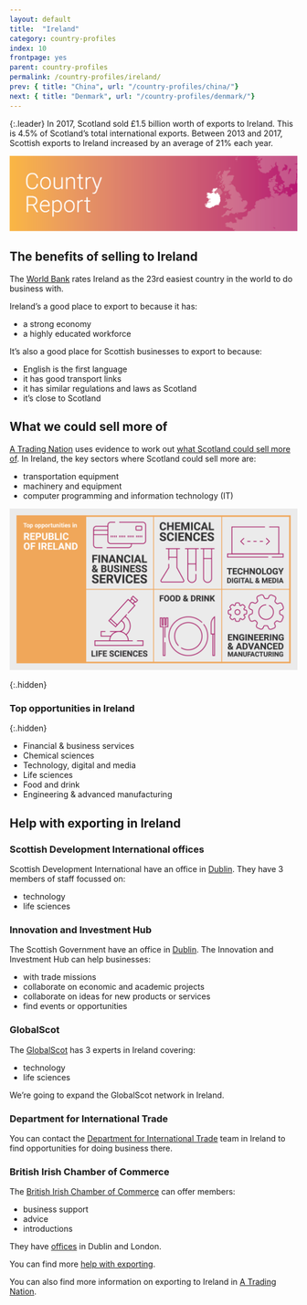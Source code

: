 ```yaml
---
layout: default
title:  "Ireland"
category: country-profiles
index: 10
frontpage: yes
parent: country-profiles
permalink: /country-profiles/ireland/
prev: { title: "China", url: "/country-profiles/china/"}
next: { title: "Denmark", url: "/country-profiles/denmark/"}
---
```


{:.leader}
In 2017, Scotland sold £1.5 billion worth of exports to Ireland. This is 4.5% of Scotland’s total international exports. Between 2013 and 2017, Scottish exports to Ireland increased by an average of 21% each year.

![An image of Ireland outlined on a map](/assets/images/country_maps/10-Irish-Republic.png)

## The benefits of selling to Ireland
The [World Bank](http://www.doingbusiness.org/en/rankings) rates Ireland as the 23rd easiest country in the world to do business with.

Ireland’s a good place to export to because it has:

* a strong economy
* a highly educated workforce

It’s also a good place for Scottish businesses to export to because:

* English is the first language
* it has good transport links
* it has similar regulations and laws as Scotland
* it’s close to Scotland

## What we could sell more of
[A Trading Nation](https://www.gov.scot/publications/scotland-a-trading-nation/) uses evidence to work out [what Scotland could sell more of](https://tradingnation.mygov.scot/what-we-could-sell-more-of/).
In Ireland, the key sectors where Scotland could sell more are:

* transportation equipment
* machinery and equipment
* computer programming and information technology (IT)

![An infographic of top opportunities in Ireland](/assets/images/country_infographics/10-Ireland-top-opportunities.png)

{:.hidden}
### Top opportunities in Ireland

{:.hidden}
* Financial & business services
* Chemical sciences
* Technology, digital and media
* Life sciences
* Food and drink
* Engineering & advanced manufacturing

## Help with exporting in Ireland

### Scottish Development International offices

Scottish Development International have an office in [Dublin](https://www.sdi.co.uk/about-sdi/global-offices/europe-middle-east-and-africa/ireland-dublin). They have 3 members of staff focussed on:

* technology
* life sciences

### Innovation and Investment Hub

The Scottish Government have an office in [Dublin](https://www.gov.scot/policies/europe/innovation-and-investment-hubs/#Dublin). The Innovation and Investment Hub can help businesses:

* with trade missions
* collaborate on economic and academic projects
* collaborate on ideas for new products or services
* find events or opportunities

### GlobalScot

The [GlobalScot](https://www.globalscot.com/) has 3 experts in Ireland covering:

* technology
* life sciences

We’re going to expand the GlobalScot network in Ireland.

### Department for International Trade
You can contact the [Department for International Trade](https://www.gov.uk/government/world/organisations/uk-trade-investment-ireland) team in Ireland to find opportunities for doing business there.

### British Irish Chamber of Commerce

The [British Irish Chamber of Commerce](https://www.britishirishchamber.com/) can offer members:

* business support
* advice
* introductions

They have [offices](https://www.britishirishchamber.com/contact/) in Dublin and London.


You can find more [help with exporting](https://tradingnation.mygov.scot/help-for-businesses/).

You can also find more information on exporting to Ireland in [A Trading Nation](https://www.gov.scot/publications/scotland-a-trading-nation/).
